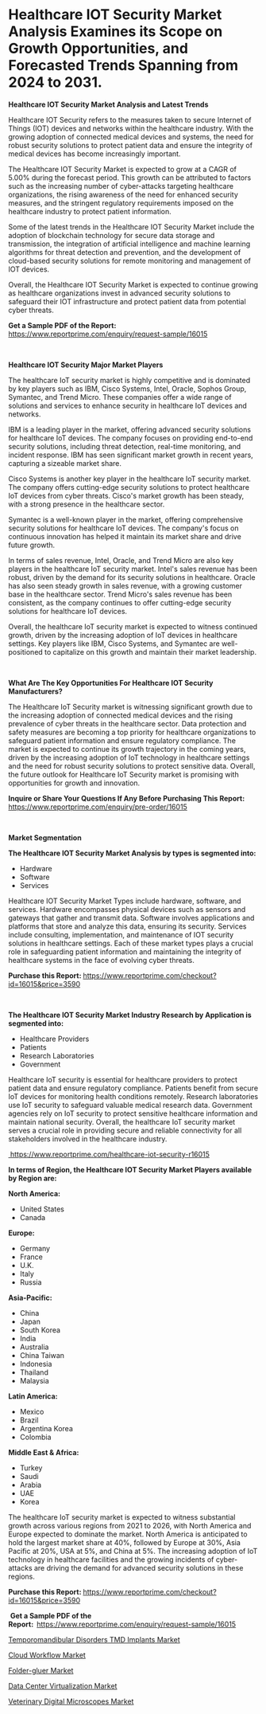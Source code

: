 <p><h1>Healthcare IOT Security Market Analysis Examines its Scope on Growth Opportunities, and Forecasted Trends Spanning from 2024 to 2031.</h1></p><p><strong>Healthcare IOT Security Market Analysis and Latest Trends</strong></p>
<p><p>Healthcare IOT Security refers to the measures taken to secure Internet of Things (IOT) devices and networks within the healthcare industry. With the growing adoption of connected medical devices and systems, the need for robust security solutions to protect patient data and ensure the integrity of medical devices has become increasingly important.</p><p>The Healthcare IOT Security Market is expected to grow at a CAGR of 5.00% during the forecast period. This growth can be attributed to factors such as the increasing number of cyber-attacks targeting healthcare organizations, the rising awareness of the need for enhanced security measures, and the stringent regulatory requirements imposed on the healthcare industry to protect patient information.</p><p>Some of the latest trends in the Healthcare IOT Security Market include the adoption of blockchain technology for secure data storage and transmission, the integration of artificial intelligence and machine learning algorithms for threat detection and prevention, and the development of cloud-based security solutions for remote monitoring and management of IOT devices.</p><p>Overall, the Healthcare IOT Security Market is expected to continue growing as healthcare organizations invest in advanced security solutions to safeguard their IOT infrastructure and protect patient data from potential cyber threats.</p></p>
<p><strong>Get a Sample PDF of the Report:&nbsp;</strong> <a href="https://www.reportprime.com/enquiry/request-sample/16015">https://www.reportprime.com/enquiry/request-sample/16015</a></p>
<p>&nbsp;</p>
<p><strong>Healthcare IOT Security Major Market Players</strong></p>
<p><p>The healthcare IoT security market is highly competitive and is dominated by key players such as IBM, Cisco Systems, Intel, Oracle, Sophos Group, Symantec, and Trend Micro. These companies offer a wide range of solutions and services to enhance security in healthcare IoT devices and networks.</p><p>IBM is a leading player in the market, offering advanced security solutions for healthcare IoT devices. The company focuses on providing end-to-end security solutions, including threat detection, real-time monitoring, and incident response. IBM has seen significant market growth in recent years, capturing a sizeable market share.</p><p>Cisco Systems is another key player in the healthcare IoT security market. The company offers cutting-edge security solutions to protect healthcare IoT devices from cyber threats. Cisco's market growth has been steady, with a strong presence in the healthcare sector.</p><p>Symantec is a well-known player in the market, offering comprehensive security solutions for healthcare IoT devices. The company's focus on continuous innovation has helped it maintain its market share and drive future growth.</p><p>In terms of sales revenue, Intel, Oracle, and Trend Micro are also key players in the healthcare IoT security market. Intel's sales revenue has been robust, driven by the demand for its security solutions in healthcare. Oracle has also seen steady growth in sales revenue, with a growing customer base in the healthcare sector. Trend Micro's sales revenue has been consistent, as the company continues to offer cutting-edge security solutions for healthcare IoT devices.</p><p>Overall, the healthcare IoT security market is expected to witness continued growth, driven by the increasing adoption of IoT devices in healthcare settings. Key players like IBM, Cisco Systems, and Symantec are well-positioned to capitalize on this growth and maintain their market leadership.</p></p>
<p>&nbsp;</p>
<p><strong>What Are The Key Opportunities For Healthcare IOT Security Manufacturers?</strong></p>
<p><p>The Healthcare IoT Security market is witnessing significant growth due to the increasing adoption of connected medical devices and the rising prevalence of cyber threats in the healthcare sector. Data protection and safety measures are becoming a top priority for healthcare organizations to safeguard patient information and ensure regulatory compliance. The market is expected to continue its growth trajectory in the coming years, driven by the increasing adoption of IoT technology in healthcare settings and the need for robust security solutions to protect sensitive data. Overall, the future outlook for Healthcare IoT Security market is promising with opportunities for growth and innovation.</p></p>
<p><strong>Inquire or Share Your Questions If Any Before Purchasing This Report:</strong> <a href="https://www.reportprime.com/enquiry/pre-order/16015">https://www.reportprime.com/enquiry/pre-order/16015</a></p>
<p>&nbsp;</p>
<p><strong>Market Segmentation</strong></p>
<p><strong>The Healthcare IOT Security Market Analysis by types is segmented into:</strong></p>
<p><ul><li>Hardware</li><li>Software</li><li>Services</li></ul></p>
<p><p>Healthcare IOT Security Market Types include hardware, software, and services. Hardware encompasses physical devices such as sensors and gateways that gather and transmit data. Software involves applications and platforms that store and analyze this data, ensuring its security. Services include consulting, implementation, and maintenance of IOT security solutions in healthcare settings. Each of these market types plays a crucial role in safeguarding patient information and maintaining the integrity of healthcare systems in the face of evolving cyber threats.</p></p>
<p><strong>Purchase this Report:&nbsp;</strong><a href="https://www.reportprime.com/checkout?id=16015&price=3590">https://www.reportprime.com/checkout?id=16015&price=3590</a></p>
<p>&nbsp;</p>
<p><strong>The Healthcare IOT Security Market Industry Research by Application is segmented into:</strong></p>
<p><ul><li>Healthcare Providers</li><li>Patients</li><li>Research Laboratories</li><li>Government</li></ul></p>
<p><p>Healthcare IoT security is essential for healthcare providers to protect patient data and ensure regulatory compliance. Patients benefit from secure IoT devices for monitoring health conditions remotely. Research laboratories use IoT security to safeguard valuable medical research data. Government agencies rely on IoT security to protect sensitive healthcare information and maintain national security. Overall, the healthcare IoT security market serves a crucial role in providing secure and reliable connectivity for all stakeholders involved in the healthcare industry.</p></p>
<p><a href="https://www.reportprime.com/healthcare-iot-security-r16015">&nbsp;https://www.reportprime.com/healthcare-iot-security-r16015</a></p>
<p><strong>In terms of Region, the Healthcare IOT Security Market Players available by Region are:</strong></p>
<p>
    <p> <strong> North America: </strong>
        <ul>
            <li>United States</li>
            <li>Canada</li>
        </ul>
        </p> 
    <p> <strong> Europe: </strong>
        <ul>
            <li>Germany</li>
            <li>France</li>
            <li>U.K.</li>
            <li>Italy</li>
            <li>Russia</li>
        </ul>
        </p> 
    <p> <strong> Asia-Pacific: </strong>
        <ul>
            <li>China</li>
            <li>Japan</li>
            <li>South Korea</li>
            <li>India</li>
            <li>Australia</li>
            <li>China Taiwan</li>
            <li>Indonesia</li>
            <li>Thailand</li>
            <li>Malaysia</li>
        </ul>
        </p> 
    <p> <strong> Latin America: </strong>
        <ul>
            <li>Mexico</li>
            <li>Brazil</li>
            <li>Argentina Korea</li>
            <li>Colombia</li>
        </ul>
        </p> 
    <p> <strong> Middle East & Africa: </strong>
        <ul>
            <li>Turkey</li>
            <li>Saudi</li>
            <li>Arabia</li>
            <li>UAE</li>
            <li>Korea</li>
        </ul>
    </p>
    </p>
<p><p>The healthcare IoT security market is expected to witness substantial growth across various regions from 2021 to 2026, with North America and Europe expected to dominate the market. North America is anticipated to hold the largest market share at 40%, followed by Europe at 30%, Asia Pacific at 20%, USA at 5%, and China at 5%. The increasing adoption of IoT technology in healthcare facilities and the growing incidents of cyber-attacks are driving the demand for advanced security solutions in these regions.</p></p>
<p><strong>Purchase this Report: </strong><a href="https://www.reportprime.com/checkout?id=16015&price=3590">https://www.reportprime.com/checkout?id=16015&price=3590</a></p>
<p>&nbsp;<strong>Get a Sample PDF of the Report:&nbsp;&nbsp;</strong><a href="https://www.reportprime.com/enquiry/request-sample/16015">https://www.reportprime.com/enquiry/request-sample/16015</a></p>
<p><strong></strong></p>
<p><p><a href="https://medium.com/@foyazahmed1999_69116/temporomandibular-disorders-tmd-implants-market-a-global-and-regional-analysis-focus-on-end-58cff794f03b">Temporomandibular Disorders TMD Implants Market</a></p><p><a href="https://github.com/btwcqfvq34/Market-Research-Report-List-2/blob/main/cloud-workflow-market.md">Cloud Workflow Market</a></p><p><a href="https://www.linkedin.com/pulse/deep-dive-folder-gluer-market-itstrends-segmentation-gmk2e?trackingId=Nrj3mCEYQaWcq6q18eagEw%3D%3D">Folder-gluer Market</a></p><p><a href="https://github.com/nicoletavirag/Market-Research-Report-List-5/blob/main/data-center-virtualization-market.md">Data Center Virtualization Market</a></p><p><a href="https://www.linkedin.com/pulse/veterinary-digital-microscopes-intelligence-hive-xca6c?trackingId=Y%2Bi7lwUXQTS7LQD8rIae%2BQ%3D%3D">Veterinary Digital Microscopes Market</a></p></p>